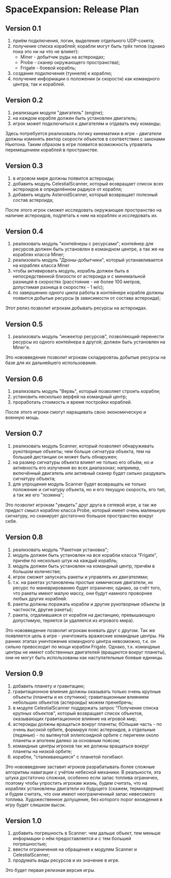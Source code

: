 
# SpaceExpansion: Release Plan
## Version 0.1
1. приём подключения, логин, выделение отдельного UDP-сокета;
2. получение списка кораблей;
    корабли могут быть трёх типов (однако пока это ни на что не влияет):
    * Miner - добытчик руды на астероидах;
    * Probe  - сканер окружающего пространства);
    * Frigate - боевой корабль;
4. создание подключения (туннеля) к кораблю;
5. получение информации о положении (и скорости) как командного центра, так и кораблей.

## Version 0.2
1. реализация модуля "двигатель" (engine);
2. на каждом корабле должен быть установлен двигатель;
3. игрок может подключиться к двигателям и отдавать ему команды;

Здесь потребуется реализовать логику кинематики в игре - двигатели должны изменять вектор скорости объектов в соответствии с законами Ньютона.
Таким образом в игре появится возможность управлять перемещением кораблей в пространстве.

## Version 0.3
1. в игровом мире должны появится астероиды;
2. добавить модуль CelestialScanner, который возвращает список всех астероидов в определённом радиусе от корабля;
3. добавить модуль AsteroidScanner, который возвращает полезный состав астероида;

После этого игрок сможет исследовать окружающее пространство на наличие астероидов, подлетать к ним на кораблях и исследовать их.

## Version 0.4
1. реализовать модуль "контейнеры с ресурсами"; контейнер для ресурсов должен быть установлен в командном центре, а так же на кораблях класса Miner;
2. реализовать модуль "Дроны-добытчики", который устанавливается на кораблях класса Miner
3. чтобы активировать модуль, корабль должен быть в непосредственной близости от астероида и с минимальной разницей в скоростях (расстояние - не более 100 метров, допустимая разница в скоростях - 1 м/с);
3. по завершению одного цикла работы в контейнере корабля должны появится добытые ресурсы (в зависимости от состава астероида);

Этот релиз позволит игрокам добывать ресурсы на астероидах.

## Version 0.5
1. реализовать модуль "инжектор ресурсов", позволяющий перенести ресурсы из одного контейнера в другой; должен быть установлен на Miner'е.

Это нововведение позволит игрокам складировтаь добытые ресурсы на базе для их дальнейшего использования.

## Version 0.6
1. реализовать модуль "Вервь", который позволяет строить корабли;
2. установить несколько верфей на командный центр;
3. проработать стоимость и время постройки кораблей.

После этого игроки смогут наращивать свою экономическую и военную мощь.

## Version 0.7
1. реализовать модуль Scanner, который позволяет обнаруживать рукотворные объекты; чем больше сигнатура объекта, тем на большей дистанции он может быть обнаружен;
2. на размер сигнатуры объекта влияет не только его объём, но и активность его излучения во всех диапазонах; например, включённый двигатель или активный сканер будет сильно раздувать сигнатуру объекта;
3. для упрощения модуль Scanner будет возвращать не только положение и сигнатуру объекта, но и его текущую скорость, его тип, а так же его "хозяина";

Это позволит игрокам "увидеть" друг друга в сетевой игре, а так же придаст смысл кораблю класса Probe, который имеет очень маленькую сигнатуру, но сканирует достаточно большое пространство вокруг себя.

## Version 0.8
1. реализовать модуль "Ракетная установка";
2. модуль должен быть установлен на все корабли класса "Frigate", причём по несколько штук на каждый корабль;
3. модуль должен быть установлен на командный центр, причём в большом количестве;
4. игрок сможет запускать ракеты и управлять их двигателями;
5. т.к. на ракетах установлены простые химические двигатели, их ресурс по маневрированию будет ограничен; однако, за счёт того, что ракеты имеют малую массу, они будут намного проворнее любых других кораблей.
6. ракеты должны поражать корабли и другие рукотворные объекты (в частности, другие ракеты);
7. ракета, отдалившаяся от корабля на дистанцию, превышающую допустимую, теряется (и удаляется из игрового мира).

Это нововведение позволит игрокам воевать друг с другом. Так же появляется цель в игре - уничтожить вражеские командные центры.
На ранних этапах уничтожение командного центра невозможно, т.к. он сильно превосходит по мощи корабли Frigate. Однако, т.к. командные центры не имеют собственных двигателей (вращаются вокруг планеты), они не могут быть использованы как наступательные боевые единицы.

## Version 0.9
1. добавить планету и гравитацию;
2. гравитационное влияние должны оказывать только очень крупные объекты (планеты и их спутники); гравитационным влиянием небольших объектов (астероиды) можем пренебречь;
3. в модуле CelestialScanner поддержать запрос "Получение списка крупных объектов", который возвращает список объектов, оказывающих гравитационное влияние на игровой мир;
4. астероиды должны вращаться вокруг планеты; бОльшая часть - по очень высокой орбите, формируя пояс астероидов, а отдельные (ледяные) - по вытянутой эллипсоидной орбите с перигеем около планеты и апогеем далеко за основным поясом;
5. командные центры игроков так же должны вращаться вокруг планеты на низкой орбите;
7. корабли, "сталкивающиеся" с планетой погибают.

Это нововведение заставит игроков разрабатывать более сложные алгоритмы навигации с учётом небесной механики.
В реальности, эта штука достаточно сложная, особенно если запас топлива ограничен, поэтому чтобы упростить игрокам жизнь, будем считать, что на кораблях установлены двигатели из будущего (скажем, термоядерные) и будем считать, что они имеют неограниченный запас невесомого топлива. Художественное допущение, без которого порог вхождения в игру будет слишком высок.

## Version 1.0
1. добавить погрешность в Scanner: чем дальше объект, тем меньше информации о нём предоставляется и с тем большей погрешностью;
2. ввести ограничения на обращения к модулям Scanner и CelestialScanner;
3. продумать виды ресурсов и их значение в игре.

Это будет первая релизная версия игры.
